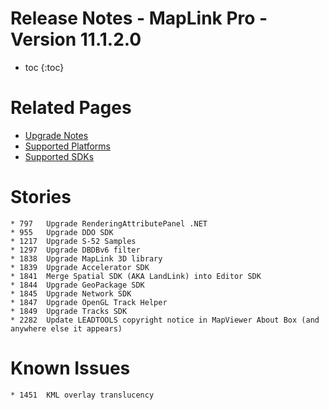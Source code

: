 # Release Notes - MapLink Pro - Version 11.1.2.0

* toc
{:toc}

# Related Pages

- [Upgrade Notes](../../support/install-and-upgrade)
- [Supported Platforms](../../support/platform-support)
- [Supported SDKs](../../support/sdk-support.md)

# Stories
    * 797	Upgrade RenderingAttributePanel .NET 
    * 955	Upgrade DDO SDK
    * 1217	Upgrade S-52 Samples
    * 1297	Upgrade DBDBv6 filter
    * 1838	Upgrade MapLink 3D library
    * 1839	Upgrade Accelerator SDK
    * 1841	Merge Spatial SDK (AKA LandLink) into Editor SDK
    * 1844	Upgrade GeoPackage SDK
    * 1845	Upgrade Network SDK
    * 1847	Upgrade OpenGL Track Helper
    * 1849	Upgrade Tracks SDK
    * 2282	Update LEADTOOLS copyright notice in MapViewer About Box (and anywhere else it appears)

# Known Issues
    * 1451	KML overlay translucency